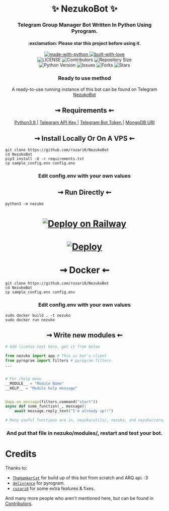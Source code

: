 <h1 align="center">
    ✨ NezukoBot ✨
</h1>

<h3 align="center">
    Telegram Group Manager Bot Written In Python Using Pyrogram.
</h3>
<h4 align="center">
    :exclamation: Please star this project before using it.
</h4>

<p align="center">
    <a href="https://python.org">
        <img src="http://forthebadge.com/images/badges/made-with-python.svg" alt="made-with-python">
    </a>
    <a href="https://GitHub.com/rozari0">
        <img src="http://ForTheBadge.com/images/badges/built-with-love.svg" alt="built-with-love">
    </a> <br>
    <img src="https://img.shields.io/github/license/rozari0/NezukoBot?style=for-the-badge&logo=appveyor" alt="LICENSE">
    <img src="https://img.shields.io/github/contributors/rozari0/NezukoBot?style=for-the-badge&logo=appveyor" alt="Contributors">
    <img src="https://img.shields.io/github/repo-size/rozari0/NezukoBot?style=for-the-badge&logo=appveyor" alt="Repository Size"> <br>
    <img src="https://img.shields.io/badge/python-3.9-green?style=for-the-badge&logo=appveyor" alt="Python Version">
    <img src="https://img.shields.io/github/issues/rozari0/NezukoBot?style=for-the-badge&logo=appveyor" alt="Issues">
    <img src="https://img.shields.io/github/forks/rozari0/NezukoBot?style=for-the-badge&logo=appveyor" alt="Forks">
    <img src="https://img.shields.io/github/stars/rozari0/NezukoBot?style=for-the-badge&logo=appveyor" alt="Stars">
</p>

<h3 align="center">
    Ready to use method
</h3>

<p align="center">
    A ready-to-use running instance of this bot can be found on Telegram <br>
    <a href="https://t.me/NezukoDemonBot"> NezukoBot </a>
</p>

<h2 align="center">
   ⇝ Requirements ⇜
</h2>

<p align="center">
    <a href="https://www.python.org/downloads/release/python-390/"> Python3.9 </a> |
    <a href="https://docs.pyrogram.org/intro/setup#api-keys"> Telegram API Key </a> |
    <a href="https://t.me/botfather"> Telegram Bot Token </a> |
    <a href="https://telegra.ph/How-To-get-Mongodb-URI-04-06"> MongoDB URI </a>
</p>

<h2 align="center">
   ⇝ Install Locally Or On A VPS ⇜
</h2>

```console
git clone https://github.com/rozari0/NezukoBot
cd NezukoBot
pip3 install -U -r requirements.txt
cp sample_config.env config.env
```

<h3 align="center">
    Edit <b>config.env</b> with your own values
</h3>

<h2 align="center">
   ⇝ Run Directly ⇜
</h2>

```console
python3 -m nezuko
```
<h1>
    <p align="center">
        <a href="https://railway.app/new/template?template=https%3A%2F%2Fgithub.com%2Frozari0%2FNezukoBot&plugins=mongodb&envs=BOT_TOKEN%2CAPI_ID%2CAPI_HASH%2CSUDO_USERS_ID%2CLOG_GROUP_ID%2CGBAN_LOG_GROUP_ID%2CWELCOME_DELAY_KICK_SEC%2CARQ_API_URL%2CMESSAGE_DUMP_CHAT%2CARQ_API_KEY%2CRSS_DELAY&optionalEnvs=SESSION_STRING%2CUSERBOT_PREFIX&BOT_TOKENDesc=Obtain+a+Telegram+bot+token+by+contacting+%40BotFather&API_IDDesc=API_ID+of+your+Telegram+Account+my.telegram.org%2Fapps&API_HASHDesc=API_HASH+of+your+Telegram+Account+my.telegram.org%2Fapps&SUDO_USERS_IDDesc=Sudo+users+have+full+access+to+everythin%2C+don%27t+trust+anyone...+ex%3A-+123456+654311+123456&LOG_GROUP_IDDesc=For+logs+channel+to+note+down+important+bot+level+events%2C+recommend+to+make+this+public.+ex%3A+%27-123456%27&GBAN_LOG_GROUP_IDDesc=gban+logs.+ex%3A+%27-123456%27&WELCOME_DELAY_KICK_SECDesc=Welcome+Delay+Kick+Sec&ARQ_API_URLDesc=For+Music+Downloading+And+Many+More+Things...+Don%27t+change+this+value&MESSAGE_DUMP_CHATDesc=Chat_id+of+the+group+where+useless+things+will+go&ARQ_API_KEYDesc=Get+this+from+%40ARQRobot.&RSS_DELAYDesc=Delay+in+which+RSS+will+send+updates+in+chat&PM_PERMITDesc=Pm+permit%2C+fill+1+to+enable+or+0+to+disable+it.&WELCOME_DELAY_KICK_SECDefault=300&ARQ_API_URLDefault=https%3A%2F%2Fthearq.tech&LOG_MENTIONSDefault=1&RSS_DELAYDefault=300">
            <img src="https://railway.app/button.svg" alt="Deploy on Railway">
        </a>
    </p>
</h1>

<h1>
    <p align="center">
        <a href="https://heroku.com/deploy?template=https://github.com/allu725/NezukoBot">
            <img src="https://www.herokucdn.com/deploy/button.svg" alt="Deploy">
        </a>
    </p>
</h1>

<h1 align="center">
   ⇝ Docker ⇜
</h1>

```console
git clone https://github.com/rozari0/NezukoBot
cd NezukoBot
cp sample_config.env config.env
```

<h3 align="center">
    Edit <b> config.env </b> with your own values
</h3>

```console
sudo docker build . -t nezuko
sudo docker run nezuko
```

<h2 align="center">
   ⇝ Write new modules ⇜
</h2>

```py
# Add license text here, get it from below

from nezuko import app # This is bot's client
from pyrogram import filters # pyrogram filters
...


# For /help menu
__MODULE__ = "Module Name"
__HELP__ = "Module help message"


@app.on_message(filters.command("start"))
async def some_function(_, message):
    await message.reply_text("I'm already up!!")

# Many useful functions are in, nezuko/utils/, nezuko, and nezuko/core/
```

<h3 align="center">
   And put that file in nezuko/modules/, restart and test your bot.
</h3>

# Credits

Thanks to:
- [`TheHamkerCat`](https://github.com/TheHamkerCat) for build up of this bot from scratch and ARQ api. :3
- [`delivrance`](https://github.com/delivrance) for pyrogram.
- [`rozari0`](https://github.com/rozari0) for some extra features & fixes.

And many more people who aren't mentioned here, but can be found in [Contributors](https://github.com/rozari0/NezukoBot/graphs/contributors).
